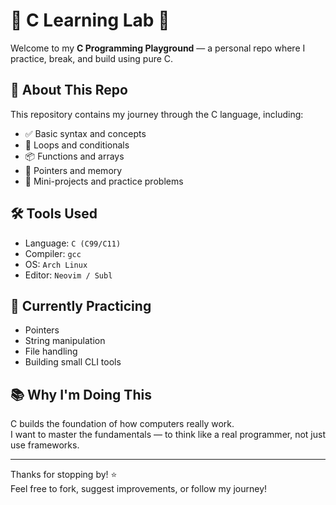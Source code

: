 # 🧠 C Learning Lab 🚀

Welcome to my **C Programming Playground** — a personal repo where I practice, break, and build using pure C.

## 📌 About This Repo

This repository contains my journey through the C language, including:
- ✅ Basic syntax and concepts
- 🔁 Loops and conditionals
- 📦 Functions and arrays
- 🔗 Pointers and memory
- 📂 Mini-projects and practice problems


## 🛠️ Tools Used

- Language: `C (C99/C11)`
- Compiler: `gcc`
- OS: `Arch Linux`
- Editor: `Neovim / Subl`

## 🚧 Currently Practicing

- Pointers
- String manipulation
- File handling
- Building small CLI tools

## 📚 Why I'm Doing This

C builds the foundation of how computers really work.  
I want to master the fundamentals — to think like a real programmer, not just use frameworks.

---

Thanks for stopping by! ⭐  
Feel free to fork, suggest improvements, or follow my journey!

